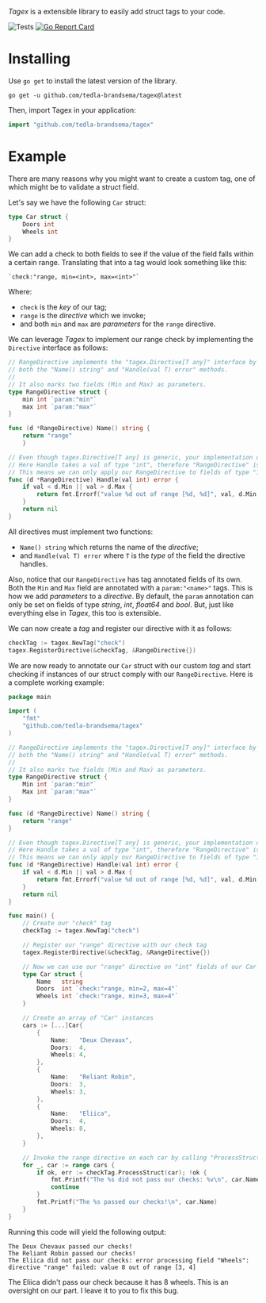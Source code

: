 *Tagex* is a extensible library to easily add struct tags to your code.

![Tests](https://github.com/tedla-brandsema/tagex/actions/workflows/test.yml/badge.svg)
[![Go Report Card](https://goreportcard.com/badge/github.com/tedla-brandsema/tagex)](https://goreportcard.com/report/github.com/tedla-brandsema/tagex)

# Installing

Use `go get` to install the latest version
of the library.
```
go get -u github.com/tedla-brandsema/tagex@latest
```

Then, import Tagex in your application:

```go
import "github.com/tedla-brandsema/tagex"
```
# Example

There are many reasons why you might want to create a custom tag, one of which might be to validate a struct field.

Let's say we have the following `Car` struct:
```go
type Car struct {
	Doors int
	Wheels int
}
```

We can add a check to both fields to see if the value of the field falls within a certain range. 
Translating that into a tag would look something like this:
```
`check:"range, min=<int>, max=<int>"`
```

Where:
 * `check` is the *key* of our tag;
 * `range` is the *directive* which we invoke;
 *  and both `min` and `max` are *parameters* for the `range` directive.

We can leverage *Tagex* to implement our range check by implementing the `Directive` interface as follows:
```go
// RangeDirective implements the "tagex.Directive[T any]" interface by defining
// both the "Name() string" and "Handle(val T) error" methods.
//
// It also marks two fields (Min and Max) as parameters.
type RangeDirective struct {
    min int `param:"min"`
    max int `param:"max"`
}

func (d *RangeDirective) Name() string {
    return "range"
    }

// Even though tagex.Directive[T any] is generic, your implementation of it can be explicit.
// Here Handle takes a val of type "int", therefore "RangeDirective" is of type "int".
// This means we can only apply our RangeDirective to fields of type "int".
func (d *RangeDirective) Handle(val int) error {
    if val < d.Min || val > d.Max {
        return fmt.Errorf("value %d out of range [%d, %d]", val, d.Min, d.Max)
    }
    return nil
}
```

All directives must implement two functions:
* `Name() string` which returns the name of the *directive*;
* and `Handle(val T) error` where `T` is the *type* of the field the directive handles.

Also, notice that our `RangeDirective` has tag annotated fields of its own. Both the `Min` and `Max` field are annotated
with a `param:"<name>"` tags. This is how we add *parameters* to a *directive*.
By default, the `param` annotation can only be set on fields of type *string*, *int*, *float64* and *bool*. 
But, just like everything else in *Tagex*, this too is extensible.

We can now create a *tag* and register our directive with it as follows:
```go
checkTag := tagex.NewTag("check")
tagex.RegisterDirective(&checkTag, &RangeDirective{})
```

We are now ready to annotate our `Car` struct with our custom *tag* and start checking if instances of our struct comply
with our `RangeDirective`. Here is a complete working example:
```go
package main

import (
	"fmt"
	"github.com/tedla-brandsema/tagex"
)

// RangeDirective implements the "tagex.Directive[T any]" interface by defining
// both the "Name() string" and "Handle(val T) error" methods.
//
// It also marks two fields (Min and Max) as parameters.
type RangeDirective struct {
	Min int `param:"min"`
	Max int `param:"max"`
}

func (d *RangeDirective) Name() string {
	return "range"
}

// Even though tagex.Directive[T any] is generic, your implementation of it can be explicit.
// Here Handle takes a val of type "int", therefore "RangeDirective" is of type "int".
// This means we can only apply our RangeDirective to fields of type "int".
func (d *RangeDirective) Handle(val int) error {
	if val < d.Min || val > d.Max {
		return fmt.Errorf("value %d out of range [%d, %d]", val, d.Min, d.Max)
	}
	return nil
}

func main() {
	// Create our "check" tag
	checkTag := tagex.NewTag("check")

	// Register our "range" directive with our check tag
	tagex.RegisterDirective(&checkTag, &RangeDirective{})

	// Now we can use our "range" directive on "int" fields of our Car struct
	type Car struct {
		Name   string
		Doors  int `check:"range, min=2, max=4"`
		Wheels int `check:"range, min=3, max=4"`
	}

	// Create an array of "Car" instances
	cars := [...]Car{
		{
			Name:   "Deux Chevaux",
			Doors:  4,
			Wheels: 4,
		},
		{
			Name:   "Reliant Robin",
			Doors:  3,
			Wheels: 3,
		},
		{
			Name:   "Eliica",
			Doors:  4,
			Wheels: 8,
		},
	}

	// Invoke the range directive on each car by calling "ProcessStruct"
	for _, car := range cars {
		if ok, err := checkTag.ProcessStruct(car); !ok {
			fmt.Printf("The %s did not pass our checks: %v\n", car.Name, err)
			continue
		}
		fmt.Printf("The %s passed our checks!\n", car.Name)
	}
}
```

Running this code will yield the following output:
```
The Deux Chevaux passed our checks!
The Reliant Robin passed our checks!
The Eliica did not pass our checks: error processing field "Wheels": directive "range" failed: value 8 out of range [3, 4]
```

The Eliica didn't pass our check because it has 8 wheels. This is an oversight on our part. I leave it to you to fix this bug.